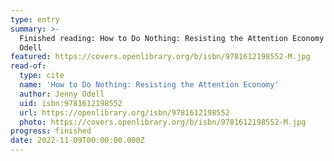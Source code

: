 ```yaml
---
type: entry
summary: >-
  Finished reading: How to Do Nothing: Resisting the Attention Economy by Jenny
  Odell
featured: https://covers.openlibrary.org/b/isbn/9781612198552-M.jpg
read-of:
  type: cite
  name: 'How to Do Nothing: Resisting the Attention Economy'
  author: Jenny Odell
  uid: isbn:9781612198552
  url: https://openlibrary.org/isbn/9781612198552
  photo: https://covers.openlibrary.org/b/isbn/9781612198552-M.jpg
progress: finished
date: 2022-11-09T00:00:00.000Z
---
```

